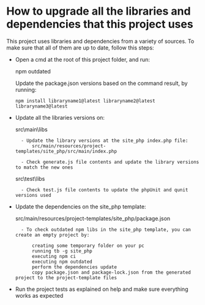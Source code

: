 # How to upgrade all the libraries and dependencies that this project uses


This project uses libraries and dependencies from a variety of sources. To make sure that all of them are up to date, follow this steps:

- Open a cmd at the root of this project folder, and run:

    npm outdated
    
    Update the package.json versions based on the command result, by running:
    
      npm install libraryname1@latest libraryname2@latest libraryname3@latest
    
- Update all the libraries versions on:

    src\main\libs
        
        - Update the library versions at the site_php index.php file:
            src/main/resources/project-templates/site_php/src/main/index.php
    
        - Check generate.js file contents and update the library versions to match the new ones
        
    src\test\libs
        
        - Check test.js file contents to update the phpUnit and qunit versions used

- Update the dependencies on the site_php template:

    src/main/resources/project-templates/site_php/package.json
    
        - To check outdated npm libs in the site_php template, you can create an empty project by:
                
            creating some temporary folder on your pc
            running tb -g site_php
            executing npm ci
            executing npm outdated
            perform the dependencies update
            copy package.json and package-lock.json from the generated project to the project-template files
        
- Run the project tests as explained on help and make sure everything works as expected